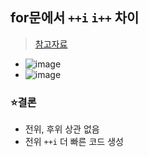 ## for문에서 `++i` `i++` 차이
> [참고자료](https://ko.javascript.info/while-for)
- ![image](https://user-images.githubusercontent.com/61215550/201805334-bb467c41-d14c-4b96-9ced-763df4bedfcc.png)
- ![image](https://user-images.githubusercontent.com/61215550/201805597-9c454bbd-bcbb-4c26-a3f9-a61ff515633e.png)

### ⭐결론
- 전위, 후위 상관 없음
- 전위 `++i` 더 빠른 코드 생성

